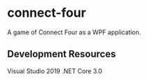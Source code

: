 # connect-four
A game of Connect Four as a WPF application.

<h2> Development Resources </h2>
Visual Studio 2019  
.NET Core 	3.0
